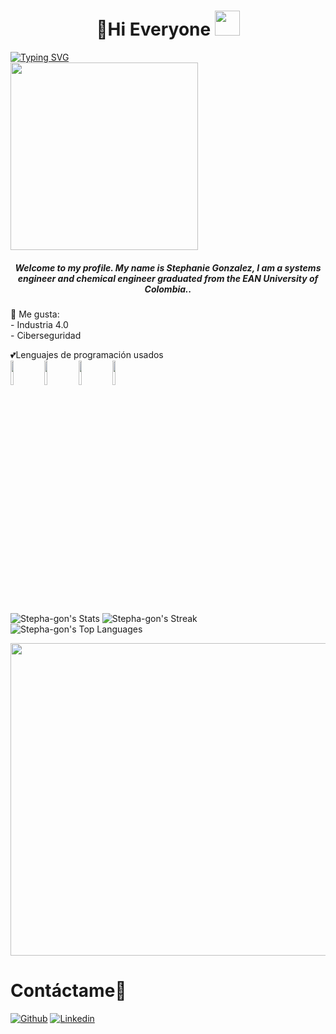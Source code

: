 <h1 align="center">👋Hi Everyone <img src="https://i.pinimg.com/originals/6d/cd/94/6dcd94c7c4bf4800648ef7cbe0113c33.gif" width="40" height="40" ></h1>
<a align="center" href="https://git.io/typing-svg"><img src="https://readme-typing-svg.demolab.com?font=&weight=500&size=25&pause=1000&color=6F24F7&background=D6B4FF00&multiline=true&random=false&width=435&lines=I'm+Stephanie!+;a+Systems+Engineer+with+a+passion+for+coding+;and+creative+problem+solving." alt="Typing SVG" /></a>
<br> 
<img align="center" src="https://assets.website-files.com/60dc8648f349eb6762db8d52/60e4600d6b787b48d07168eb_process-2.gif" width="300px" height="300px" />

<h5 align="center"> Welcome to my profile. My name is Stephanie Gonzalez, I am a systems engineer and chemical engineer graduated from the EAN University of Colombia..</h5>
🌱 Me gusta:<br>
- Industria 4.0<br>
- Ciberseguridad <br>

💕Lenguajes de programación usados <br>
<code><img width="10%" src="https://www.vectorlogo.zone/logos/python/python-icon.svg"></code>
<code><img width="10%" src="https://www.vectorlogo.zone/logos/w3_css/w3_css-icon.svg"></code>
<code><img width="10%" src="https://www.vectorlogo.zone/logos/w3_html5/w3_html5-icon.svg"></code>
<code><img width="10%" src="https://www.vectorlogo.zone/logos/sqlite/sqlite-icon.svg"></code>

![Stepha-gon's Stats](https://github-readme-stats.vercel.app/api?username=Stepha-gon&theme=nightowl&show_icons=true&hide_border=false&count_private=true)
![Stepha-gon's Streak](https://github-readme-streak-stats.herokuapp.com/?user=Stepha-gon&theme=nightowl&hide_border=false)
![Stepha-gon's Top Languages](https://github-readme-stats.vercel.app/api/top-langs/?username=Stepha-gon&theme=nightowl&show_icons=true&hide_border=false&layout=compact)

<img align="center" src="https://i1.wp.com/www.sopitas.com/wp-content/uploads/2016/12/pacman.gif" width="1000px" height="500px" />

# Contáctame:speech_balloon:
[![Github](https://img.shields.io/badge/-Github-000?style=flat&logo=Github&logoColor=white)](https://github.com/stepha-gon)
[![Linkedin](https://img.shields.io/badge/-LinkedIn-blue?style=flat&logo=Linkedin&logoColor=white)](https://www.linkedin.com/in/stephaniegonzaleziqyis/)


